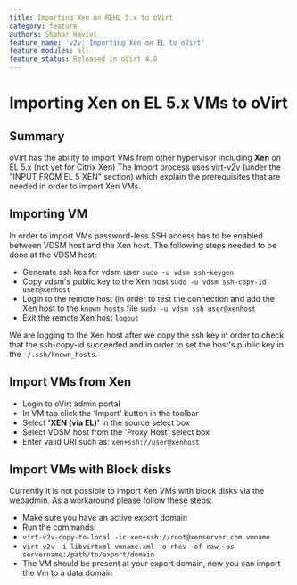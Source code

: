 ```yaml
---
title: Importing Xen on REHL 5.x to oVirt
category: feature
authors: Shahar Havivi
feature_name: 'v2v: Importing Xen on EL to oVirt'
feature_modules: all
feature_status: Released in oVirt 4.0
---
```


# Importing Xen on EL 5.x VMs to oVirt

## Summary
oVirt has the ability to import VMs from other hypervisor including **Xen** on EL 5.x (not yet for Citrix Xen)
The Import process uses [virt-v2v](http://libguestfs.org/virt-v2v.1.html) (under the "INPUT FROM EL 5 XEN" section) which explain the prerequisites that are needed in order to import Xen VMs.

## Importing VM
In order to import VMs password-less SSH access has to be enabled between VDSM host and the Xen host.
The following steps needed to be done at the VDSM host:

- Generate ssh kes for vdsm user `sudo -u vdsm ssh-keygen`
- Copy vdsm's public key to the Xen host `sudo -u vdsm ssh-copy-id user@xenhost`
- Login to the remote host (in order to test the connection and add the Xen host to the `known_hosts` file `sudo -u vdsm ssh user@xenhost`
- Exit the remote Xen host `logout`

We are logging to the Xen host after we copy the ssh key in order to check that the ssh-copy-id succeeded and in order to set the host's public key in the `~/.ssh/known_hosts`.

## Import VMs from Xen
- Login to oVirt admin portal
- In VM tab click the 'Import' button in the toolbar
- Select **'XEN (via EL)'** in the source select box
- Select VDSM host from the 'Proxy Host' select box
- Enter valid URI such as: `xen+ssh://user@xenhost`

## Import VMs with Block disks
Currently it is not possible to import Xen VMs with block disks via the webadmin.
As a workaround please follow these steps:
- Make sure you have an active export domain
- Run the commands:
- `virt-v2v-copy-to-local -ic xen+ssh://root@xenserver.com vmname`
- `virt-v2v -i libvirtxml vmname.xml -o rhev -of raw -os servername:/path/to/export/domain`
- The VM should be present at your export domain, now you can import the Vm to a data domain
